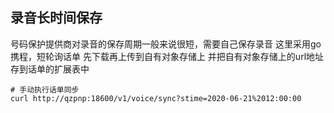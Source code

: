 ## 录音长时间保存
号码保护提供商对录音的保存周期一般来说很短，需要自己保存录音
这里采用go携程，短轮询话单
先下载再上传到自有对象存储上
并把自有对象存储上的url地址存到话单的扩展表中


```
# 手动执行话单同步
curl http://qzpnp:18600/v1/voice/sync?stime=2020-06-21%2012:00:00
```